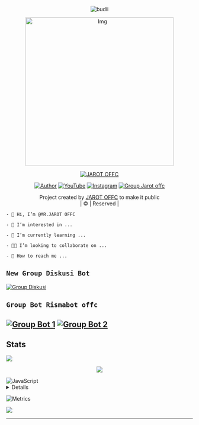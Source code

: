 </p>


<p align="center">

  <img src="http://readme-typing-svg.herokuapp.com?color=%230B80F7&center=true&vCenter=true&multiline=false&lines=WELCOME;My+name+is+JAROT-OFFC;IKUTIN-SOSIALMEDIA+SAYA!!;JANGAN+LUPA+JOIN+GROUP%2C++Bwang+%3A);jangan+lupa+kasih+start+!" alt="budii">

</p>
<div align="center">
  <p align="center">
<img src="https://telegra.ph/file/c6f6d447f2c76e3795a10.jpg" alt="Img" width="400" height="400"/>
</p>
 <p align="center">
<a href="#"><img title="JAROT OFFC" src="https://img.shields.io/badge/JAROT%20OFFC-red?colorA=%23ff0000&colorB=%23017e40&style=for-the-badge"></a>
</p>
  <p align="center">
<a href="https://wa.me/6285850539404"><img title="Author" src="https://img.shields.io/badge/Author-JAROT OFFC/JulieMwol?color=blue&style=for-the-badge&logo=whatsapp"></a>
<a href="https://youtube.com/channel/UCW7iXlE7TgvJMIXQck4NYBQ"><img title="YouTube" src="https://img.shields.io/badge/YouTube-Jarot Offc/JulieMwol?color=blue&style=for-the-badge&logo=Youtube"></a>
<a href="https://instagram.com/Jarotr_"><img title="Instagram" src="https://img.shields.io/badge/Instagram-Jarot Offc/JulieMwol?color=blue&style=for-the-badge&logo=Instagram"></a>
<a href="https://chat.whatsapp.com/LKxOImbU62e9sgai6Ow2Ef"><img title="Group Jarot offc" src="https://img.shields.io/badge/Group-Jarot Offc/JulieMwol?color=blue&style=for-the-badge&logo=WhatsApp"></a>
</p>
</div>
<p align="center">
Project created by <a href="https://github.com/Alpiii22">JAROT OFFC</a> to make it public
    <br>
       | © |
        Reserved |
    <br> 
</p>


```-  Hi, I’m @MR.JAROT OFFC```

```-  I’m interested in ...```

```-  I’m currently learning ...```

```-  I’m looking to collaborate on ...```

```-  How to reach me ...```

## ```New Group Diskusi Bot```
[![Group Diskusi](https://img.shields.io/badge/Group%20Diskusi-25D366?style=for-the-badge&logo=whatsapp&logoColor=white)](https://chat.whatsapp.com/LKxOImbU62e9sgai6Ow2Ef)

## ```Group Bot Rismabot offc```
[![Group Bot 1](https://img.shields.io/badge/Group%20BOT-25D366?style=for-the-badge&logo=whatsapp&logoColor=white)](https://tinyurl.com/2nchxnpa) 
[![Group Bot 2 ](https://img.shields.io/badge/Group%20BOT-25D366?style=for-the-badge&logo=whatsapp&logoColor=white)](https://tinyurl.com/2gptyhqs) 
---------

## Stats

<!-- <a href="https://github.com/JarotOffc">
    <img src="https://github-readme-stats.vercel.app/api?username=JarotOffc&show_icons=true&count_private=true&show_icons=true&hide_border=true&hide_title=true&card_width=300px&hide_rank=true&bg_color=00000000&theme=dracula">
</a> -->

<a href="https://github.com/JarotOffc">
    <img src="https://github-stats-alpha.vercel.app/api?username=JarotOffc&cc=22272e&tc=37BCF6&ic=fff&bc=0000">
</a>

<p align="center"><a href="https://github.com/Kangsad01"><img src="https://github-readme-stats.vercel.app/api/top-langs/?username=JarotOffc&theme=radical&layout=compact"></a></p>

<img alt="JavaScript" src="https://img.shields.io/badge/javascript%20-%23323330.svg?&style=for-the-badge&logo=javascript&logoColor=%23F7DF1E"/>


<details>

![Github Trophy](https://github-profile-trophy.vercel.app/?username=JarotOffc)

    <summary>&#127942 <b>GitHub Awards</b></summary><br/>

</details> 

![Metrics](https://metrics.lecoq.io/JarotOffc?template=classic&repositories.forks=true&languages=1&languages.colors=github&languages.threshold=0%25&config.timezone=Asia%2Fpasuruan)

</details> 

![](https://visitor-badge.glitch.me/badge?page_id=JarotOffc)


---
